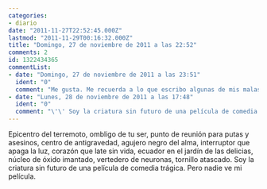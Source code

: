 ```yaml
---
categories:
- diario
date: "2011-11-27T22:52:45.000Z"
lastmod: "2011-11-29T00:16:32.000Z"
title: "Domingo, 27 de noviembre de 2011 a las 22:52"
comments: 2
id: 1322434365
commentList:
- date: "Domingo, 27 de noviembre de 2011 a las 23:51"
  ident: "0"
  comment: "Me gusta. Me recuerda a lo que escribo algunas de mis malas malas noches."
- date: "Lunes, 28 de noviembre de 2011 a las 17:48"
  ident: "0"
  comment: "\'\' Soy la criatura sin futuro de una película de comedia trágica. Pero nadie ve mi película.\'\' Me recuerda mucho a otra entrada, aunque no creo que sea de la misma persona. Aquella entrada decía: \'\'Atascado en un papel secundario de una película mala, con unos compañeros de reparto mediocres. Yo no quería eso, y no iba a permitirmelo. El sentido de la vida no se busca, se encuentra. Y eso mismo iba a hacer yo.\'\' (http://chevismo.com/diario/1317307429)  \n+1"
---
```


Epicentro del terremoto, ombligo de tu ser, punto de reunión para putas y asesinos, centro de antigravedad, agujero negro del alma, interruptor que apaga la luz, corazón que late sin vida, ecuador en el jardín de las delicias, núcleo de óxido imantado, vertedero de neuronas, tornillo atascado. Soy la criatura sin futuro de una película de comedia trágica. Pero nadie ve mi película.